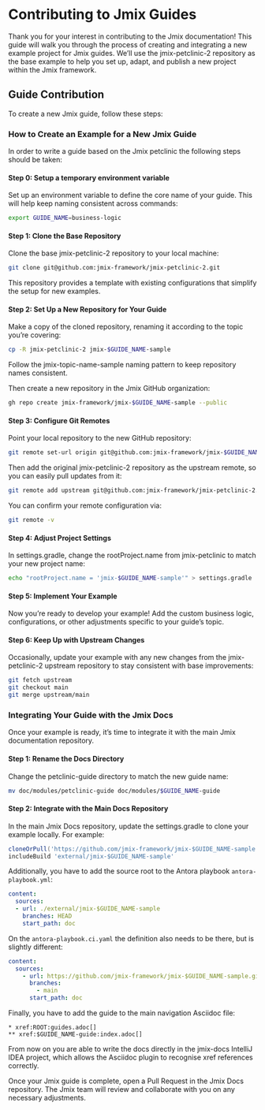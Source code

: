 # Contributing to Jmix Guides

Thank you for your interest in contributing to the Jmix documentation! This guide will walk you through the process of creating and integrating a new example project for Jmix guides. We’ll use the jmix-petclinic-2 repository as the base example to help you set up, adapt, and publish a new project within the Jmix framework.

## Guide Contribution

To create a new Jmix guide, follow these steps:

### How to Create an Example for a New Jmix Guide

In order to write a guide based on the Jmix petclinic the following steps should be taken:

#### Step 0: Setup a temporary environment variable

Set up an environment variable to define the core name of your guide. This will help keep naming consistent across commands:

```bash
export GUIDE_NAME=business-logic
```

#### Step 1: Clone the Base Repository

Clone the base jmix-petclinic-2 repository to your local machine:

```bash
git clone git@github.com:jmix-framework/jmix-petclinic-2.git
```

This repository provides a template with existing configurations that simplify the setup for new examples.

#### Step 2: Set Up a New Repository for Your Guide

Make a copy of the cloned repository, renaming it according to the topic you’re covering:

```bash
cp -R jmix-petclinic-2 jmix-$GUIDE_NAME-sample
```

Follow the jmix-topic-name-sample naming pattern to keep repository names consistent.

Then create a new repository in the Jmix GitHub organization:

```bash
gh repo create jmix-framework/jmix-$GUIDE_NAME-sample --public
```

#### Step 3: Configure Git Remotes

Point your local repository to the new GitHub repository:

```bash
git remote set-url origin git@github.com:jmix-framework/jmix-$GUIDE_NAME-sample.git
```

Then add the original jmix-petclinic-2 repository as the upstream remote, so you can easily pull updates from it:

```bash
git remote add upstream git@github.com:jmix-framework/jmix-petclinic-2.git
```

You can confirm your remote configuration via:

```bash
git remote -v
```

#### Step 4: Adjust Project Settings

In settings.gradle, change the rootProject.name from jmix-petclinic to match your new project name:

```bash
echo "rootProject.name = 'jmix-$GUIDE_NAME-sample'" > settings.gradle
```

#### Step 5: Implement Your Example

Now you’re ready to develop your example! Add the custom business logic, configurations, or other adjustments specific to your guide’s topic.

#### Step 6: Keep Up with Upstream Changes

Occasionally, update your example with any new changes from the jmix-petclinic-2 upstream repository to stay consistent with base improvements:

```bash
git fetch upstream
git checkout main
git merge upstream/main
```

### Integrating Your Guide with the Jmix Docs

Once your example is ready, it’s time to integrate it with the main Jmix documentation repository.

#### Step 1: Rename the Docs Directory

Change the petclinic-guide directory to match the new guide name:

```bash
mv doc/modules/petclinic-guide doc/modules/$GUIDE_NAME-guide
```

#### Step 2: Integrate with the Main Docs Repository

In the main Jmix Docs repository, update the settings.gradle to clone your example locally. For example:

```groovy
cloneOrPull('https://github.com/jmix-framework/jmix-$GUIDE_NAME-sample', 'external/jmix-$GUIDE_NAME-sample')
includeBuild 'external/jmix-$GUIDE_NAME-sample'
```

Additionally, you have to add the source root to the Antora playbook `antora-playbook.yml`:

```yaml
content:
  sources: 
  - url: ./external/jmix-$GUIDE_NAME-sample
    branches: HEAD
    start_path: doc
```

On the `antora-playbook.ci.yaml` the definition also needs to be there, but is slightly different:

```yaml
content:
  sources:
    - url: https://github.com/jmix-framework/jmix-$GUIDE_NAME-sample.git
      branches:
        - main
      start_path: doc
```

Finally, you have to add the guide to the main navigation Asciidoc file:

```asciidoc
* xref:ROOT:guides.adoc[]
** xref:$GUIDE_NAME-guide:index.adoc[]
```

From now on you are able to write the docs directly in the jmix-docs IntelliJ IDEA project, which allows the Asciidoc plugin to recognise xref references correctly.

Once your Jmix guide is complete, open a Pull Request in the Jmix Docs repository. The Jmix team will review and collaborate with you on any necessary adjustments.

